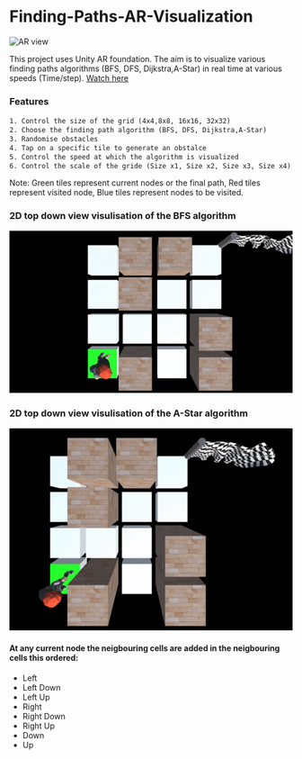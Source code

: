 # Finding-Paths-AR-Visualization
![AR view](https://github.com/mohGhazala96/Finding-Paths-AR-Visualization/blob/master/Ar-view.gif)

This project uses Unity AR foundation.
The aim is to visualize various finding paths algorithms (BFS, DFS, Dijkstra,A-Star) in real time at various speeds (Time/step).
[Watch here](https://youtu.be/gPgH5PUekCg)


### Features 

```
1. Control the size of the grid (4x4,8x8, 16x16, 32x32)
2. Choose the finding path algorithm (BFS, DFS, Dijkstra,A-Star)
3. Randomise obstacles
4. Tap on a specific tile to generate an obstalce
5. Control the speed at which the algorithm is visualized
6. Control the scale of the gride (Size x1, Size x2, Size x3, Size x4)

```
Note: Green tiles represent current nodes or the final path, Red tiles represent visited node, Blue tiles represent nodes to be visited.

### 2D top down view visulisation of the BFS algorithm 

![2D top down view](https://github.com/mohGhazala96/Finding-Paths-AR-Visualization/blob/master/2d-top-down-view-bfs.gif)
### 2D top down view visulisation of the A-Star algorithm 
![2D top down view](https://github.com/mohGhazala96/Finding-Paths-AR-Visualization/blob/master/2d-top-down-view-a-star.gif)

#### At any current node the neigbouring cells are added in the neigbouring cells this ordered:
* Left
* Left Down
* Left Up
* Right
* Right Down
* Right Up
* Down
* Up
